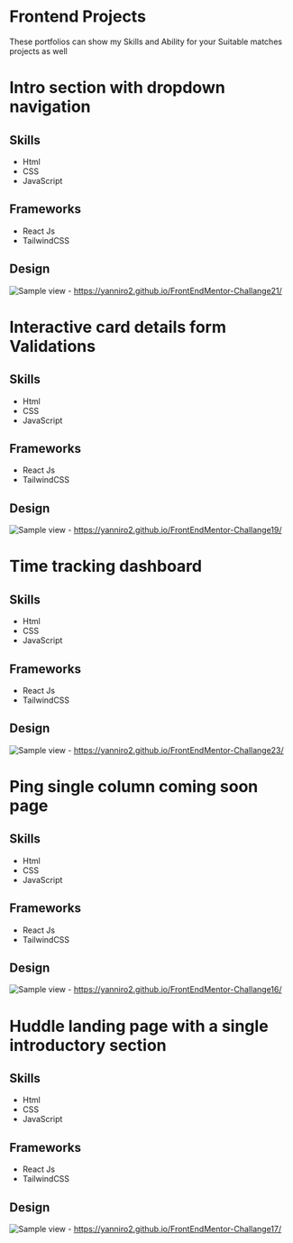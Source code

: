 # Frontend Projects 
These portfolios can show my Skills and Ability for your Suitable matches projects as well

# Intro section with dropdown navigation

## Skills
 - Html
 - CSS
 - JavaScript 

## Frameworks
- React Js
- TailwindCSS

## Design
![Sample](./imgs/3-desktop-preview.jpg)
view - https://yanniro2.github.io/FrontEndMentor-Challange21/

# Interactive card details form Validations

## Skills
 - Html
 - CSS
 - JavaScript 

## Frameworks
- React Js
- TailwindCSS

## Design
![Sample](./imgs/5-desktop-preview.jpg)
view - https://yanniro2.github.io/FrontEndMentor-Challange19/

# Time tracking dashboard

## Skills
 - Html
 - CSS
 - JavaScript 

## Frameworks
- React Js
- TailwindCSS

## Design
![Sample](./imgs/1-desktop-preview.jpg)
view - https://yanniro2.github.io/FrontEndMentor-Challange23/


# Ping single column coming soon page

## Skills
 - Html
 - CSS
 - JavaScript 

## Frameworks
- React Js
- TailwindCSS

## Design
![Sample](./imgs/7-desktop-preview.jpg)
view - https://yanniro2.github.io/FrontEndMentor-Challange16/

# Huddle landing page with a single introductory section

## Skills
 - Html
 - CSS
 - JavaScript 

## Frameworks
- React Js
- TailwindCSS

## Design
![Sample](./imgs/6-desktop-preview.jpg)
view - https://yanniro2.github.io/FrontEndMentor-Challange17/
